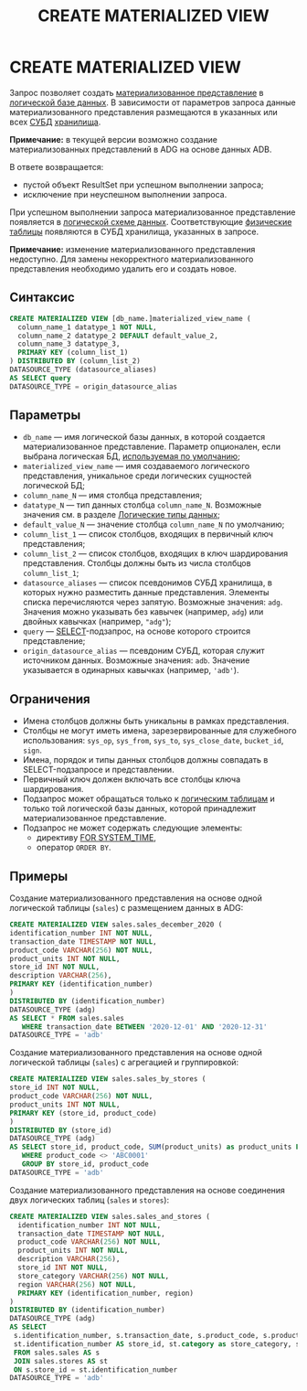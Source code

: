 ﻿---
layout: default
title: CREATE MATERIALIZED VIEW
nav_order: 12
parent: Запросы SQL+
grand_parent: Справочная информация
has_children: false
has_toc: false
---

# CREATE MATERIALIZED VIEW

Запрос позволяет создать [материализованное представление](../../../overview/main_concepts/materialized_view/materialized_view.md) 
в [логической базе данных](../../../overview/main_concepts/logical_db/logical_db.md). 
В зависимости от параметров запроса данные материализованного представления размещаются в указанных или всех 
[СУБД](../../../introduction/supported_DBMS/supported_DBMS.md) 
[хранилища](../../../overview/main_concepts/data_storage/data_storage.md).

**Примечание:** в текущей версии возможно создание материализованных представлений в ADG на основе данных ADB. 

В ответе возвращается:
*   пустой объект ResultSet при успешном выполнении запроса;
*   исключение при неуспешном выполнении запроса.

При успешном выполнении запроса материализованное представление появляется в [логической схеме данных](../../../overview/main_concepts/logical_schema/logical_schema.md). 
Соответствующие [физические таблицы](../../../overview/main_concepts/physical_table/physical_table.md) 
появляются в СУБД хранилища, указанных в запросе.

**Примечание:** изменение материализованного представления недоступно. Для замены некорректного
материализованного представления необходимо удалить его и создать новое.

## Синтаксис

```sql
CREATE MATERIALIZED VIEW [db_name.]materialized_view_name (
  column_name_1 datatype_1 NOT NULL,
  column_name_2 datatype_2 DEFAULT default_value_2,
  column_name_3 datatype_3,
  PRIMARY KEY (column_list_1)
) DISTRIBUTED BY (column_list_2)
DATASOURCE_TYPE (datasource_aliases)
AS SELECT query
DATASOURCE_TYPE = origin_datasource_alias
```

## Параметры

*   `db_name` — имя логической базы данных, в которой создается материализованное представление. Параметр 
    опционален, если выбрана логическая БД, [используемая по умолчанию](../../../working_with_system/other_features/default_db_set-up/default_db_set-up.md);
*   `materialized_view_name` — имя создаваемого логического представления, уникальное среди логических 
    сущностей логической БД;
*   `column_name_N` — имя столбца представления;
*   `datatype_N` — тип данных столбца `column_name_N`. Возможные значения см. 
    в разделе [Логические типы данных](../../supported_data_types/logical_data_types/logical_data_types.md);
*   `default_value_N` — значение столбца `column_name_N` по умолчанию;
*   `column_list_1` — список столбцов, входящих в первичный ключ представления;
*   `column_list_2` — список столбцов, входящих в ключ шардирования представления. 
    Столбцы должны быть из числа столбцов `column_list_1`;
*   `datasource_aliases` — список псевдонимов СУБД хранилища, в которых нужно разместить данные представления. 
    Элементы списка перечисляются через запятую. Возможные значения: `adg`.
    Значения можно указывать без кавычек (например, `adg`) или двойных кавычках (например, `"adg"`);
*   `query` — [SELECT](../SELECT/SELECT.md)-подзапрос, на основе которого строится представление;
*   `origin_datasource_alias` — псевдоним СУБД, которая служит источником данных. 
    Возможные значения: `adb`. Значение указывается в одинарных кавычках (например, `'adb'`).
    
## Ограничения

*   Имена столбцов должны быть уникальны в рамках представления.
*   Столбцы не могут иметь имена, зарезервированные для служебного использования: `sys_op`, `sys_from`, 
    `sys_to`, `sys_close_date`, `bucket_id`, `sign`.
*   Имена, порядок и типы данных столбцов должны совпадать в SELECT-подзапросе и представлении.
*   Первичный ключ должен включать все столбцы ключа шардирования.
*   Подзапрос может обращаться только к [логическим таблицам](../../../overview/main_concepts/logical_table/logical_table.md) 
    и только той логической базы данных, которой принадлежит материализованное представление.
*   Подзапрос не может содержать следующие элементы: 
    * директиву [FOR SYSTEM_TIME](../SELECT/SELECT.md#sect_for_system_time),
    * оператор `ORDER BY`.

## Примеры

Создание материализованного представления на основе одной логической таблицы (`sales`) с размещением данных 
в ADG:

```sql
CREATE MATERIALIZED VIEW sales.sales_december_2020 (
identification_number INT NOT NULL,
transaction_date TIMESTAMP NOT NULL,
product_code VARCHAR(256) NOT NULL,
product_units INT NOT NULL,
store_id INT NOT NULL,
description VARCHAR(256),
PRIMARY KEY (identification_number)
)
DISTRIBUTED BY (identification_number)
DATASOURCE_TYPE (adg)
AS SELECT * FROM sales.sales
   WHERE transaction_date BETWEEN '2020-12-01' AND '2020-12-31'
DATASOURCE_TYPE = 'adb'
```

Создание материализованного представления на основе одной логической таблицы (`sales`) с агрегацией и группировкой:
```sql
CREATE MATERIALIZED VIEW sales.sales_by_stores (
store_id INT NOT NULL,
product_code VARCHAR(256) NOT NULL,
product_units INT NOT NULL,
PRIMARY KEY (store_id, product_code)
)
DISTRIBUTED BY (store_id)
DATASOURCE_TYPE (adg)
AS SELECT store_id, product_code, SUM(product_units) as product_units FROM sales.sales
   WHERE product_code <> 'ABC0001'
   GROUP BY store_id, product_code
DATASOURCE_TYPE = 'adb'
```

Создание материализованного представления на основе соединения двух логических таблиц (`sales` и `stores`):
```sql
CREATE MATERIALIZED VIEW sales.sales_and_stores (
  identification_number INT NOT NULL,
  transaction_date TIMESTAMP NOT NULL,
  product_code VARCHAR(256) NOT NULL,
  product_units INT NOT NULL,
  description VARCHAR(256),
  store_id INT NOT NULL,
  store_category VARCHAR(256) NOT NULL,
  region VARCHAR(256) NOT NULL,
  PRIMARY KEY (identification_number, region)
)
DISTRIBUTED BY (identification_number)
DATASOURCE_TYPE (adg)
AS SELECT
 s.identification_number, s.transaction_date, s.product_code, s.product_units, s.description,
 st.identification_number AS store_id, st.category as store_category, st.region
 FROM sales.sales AS s
 JOIN sales.stores AS st
 ON s.store_id = st.identification_number
DATASOURCE_TYPE = 'adb'
```